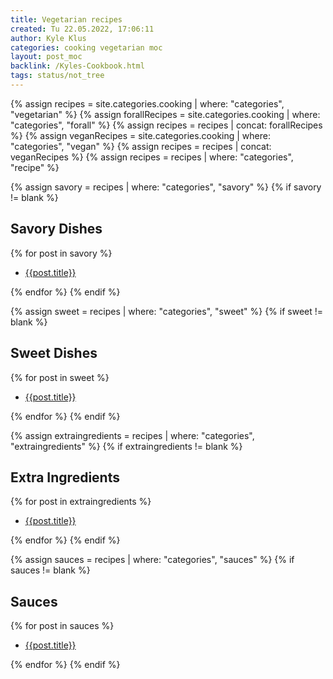 ```yaml
---
title: Vegetarian recipes
created: Tu 22.05.2022, 17:06:11
author: Kyle Klus
categories: cooking vegetarian moc
layout: post_moc
backlink: /Kyles-Cookbook.html
tags: status/not_tree
---
```

{% assign recipes = site.categories.cooking | where: "categories", "vegetarian" %}
{% assign forallRecipes = site.categories.cooking | where: "categories", "forall" %}
{% assign recipes = recipes | concat: forallRecipes %}
{% assign veganRecipes = site.categories.cooking | where: "categories", "vegan" %}
{% assign recipes = recipes | concat: veganRecipes %}
{% assign recipes = recipes | where: "categories", "recipe" %}

{% assign savory = recipes | where: "categories", "savory" %}
{% if savory != blank %}

## Savory Dishes

{% for post in savory %}

- [{{post.title}}]({{post.url}})

{% endfor %}
{% endif %}

{% assign sweet = recipes | where: "categories", "sweet" %}
{% if sweet != blank %}

## Sweet Dishes

{% for post in sweet %}

- [{{post.title}}]({{post.url}})

{% endfor %}
{% endif %}

{% assign extraingredients = recipes | where: "categories", "extraingredients" %}
{% if extraingredients != blank %}

## Extra Ingredients

{% for post in extraingredients %}

- [{{post.title}}]({{post.url}})

{% endfor %}
{% endif %}

{% assign sauces = recipes | where: "categories", "sauces" %}
{% if sauces != blank %}

## Sauces

{% for post in sauces %}

- [{{post.title}}]({{post.url}})

{% endfor %}
{% endif %}
